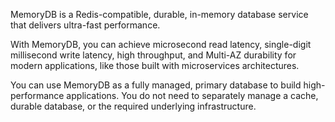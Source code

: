 MemoryDB is a Redis-compatible, durable, in-memory database service that delivers ultra-fast performance. 

With MemoryDB, you can achieve microsecond read latency, single-digit millisecond write latency, high throughput, and Multi-AZ durability for modern applications, like those built with microservices architectures. 

You can use MemoryDB as a fully managed, primary database to build high-performance applications. You do not need to separately manage a cache, durable database, or the required underlying infrastructure.